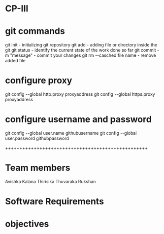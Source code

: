 # CP-III

git commands
============

git init                   - initializing git repository
git add                    - adding file or directory inside the git
git status                 - identify the current state of the work done so far
git commit -m "message"    - commit your changes
git rm --casched file name - remove added file

configure proxy
===============

git config --global http.proxy proxyaddress
git config --global https.proxy proxyaddress

configure username and password
===============================

git config --global user.name githubusername
git config --global user.password githubpassword

++++++++++++++++++++++++++++++++++++++++++++++++++

Team members
============
Avishka
Kalana
Thirisika
Thuvaraka
Rukshan


Software Requirements
=====================

objectives
====================



